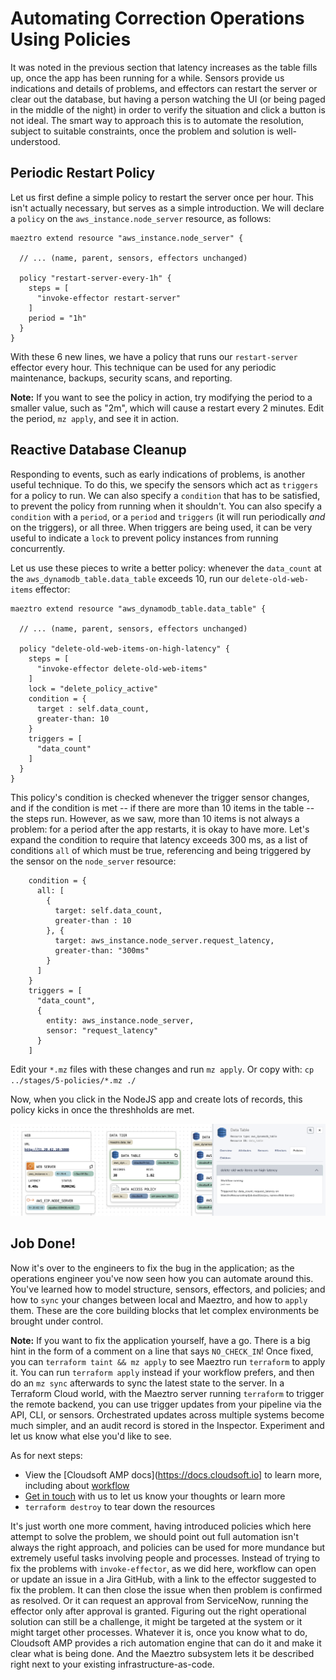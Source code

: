 # Automating Correction Operations Using Policies

It was noted in the previous section that latency increases as the table fills up, once the app has been running for a while. Sensors provide us indications and details of problems, and effectors can restart the server or clear out the database, but having a person watching the UI (or being paged in the middle of the night) in order to verify the situation and click a button is not ideal. The smart way to approach this is to automate the resolution, subject to suitable constraints, once the problem and solution is well-understood.

## Periodic Restart Policy

Let us first define a simple policy to restart the server once per hour. This isn't actually necessary, but serves as a simple introduction. We will declare a `policy` on the `aws_instance.node_server` resource, as follows:

```hcl
maeztro extend resource "aws_instance.node_server" {

  // ... (name, parent, sensors, effectors unchanged)
  
  policy "restart-server-every-1h" {
    steps = [
      "invoke-effector restart-server"
    ]
    period = "1h"
  }
}
```

With these 6 new lines, we have a policy that runs our `restart-server` effector every hour. This technique can be used for any periodic maintenance, backups, security scans, and reporting.

**Note:** If you want to see the policy in action, try modifying the period to a smaller value, such as "2m", which will cause a restart every 2 minutes. Edit the period, `mz apply`, and see it in action.


## Reactive Database Cleanup

Responding to events, such as early indications of problems, is another useful technique. To do this, we specify the sensors which act as `triggers` for a policy to run. We can also specify a `condition` that has to be satisfied, to prevent the policy from running when it shouldn't. You can also specify a `condition` with a `period`, or a `period` and `triggers` (it will run periodically _and_ on the triggers), or all three. When triggers are being used, it can be very useful to indicate a `lock` to prevent policy instances from running concurrently.

Let us use these pieces to write a better policy:  whenever the `data_count` at the `aws_dynamodb_table.data_table` exceeds 10, run our `delete-old-web-items` effector:

```hcl
maeztro extend resource "aws_dynamodb_table.data_table" {

  // ... (name, parent, sensors, effectors unchanged)
  
  policy "delete-old-web-items-on-high-latency" {
    steps = [
      "invoke-effector delete-old-web-items"
    ]
    lock = "delete_policy_active"
    condition = {
      target : self.data_count,
      greater-than: 10
    }
    triggers = [
      "data_count"
    ]
  }
}
```

This policy's condition is checked whenever the trigger sensor changes, and if the condition is met -- if there are more than 10 items in the table -- the steps run. However, as we saw, more than 10 items is not always a problem: for a period after the app restarts, it is okay to have more. Let's expand the condition to require that latency exceeds 300 ms, as a list of conditions `all` of which must be true, referencing and being triggered by the sensor on the `node_server` resource:

```hcl
    condition = {
      all: [
        {
          target: self.data_count,
          greater-than : 10
        }, {
          target: aws_instance.node_server.request_latency,
          greater-than: "300ms"
        }
      ]
    }
    triggers = [
      "data_count",
      {
        entity: aws_instance.node_server,
        sensor: "request_latency"
      }
    ]
```

Edit your `*.mz` files with these changes and run `mz apply`. Or copy with: `cp ../stages/5-policies/*.mz ./`

Now, when you click in the NodeJS app and create lots of records, this policy kicks in once the threshholds are met.

![policy-datatable](imgs/5-1-policy-datatable.png)


## Job Done!

Now it's over to the engineers to fix the bug in the application; as the operations engineer you've now seen how you can automate around this. You've learned how to model structure, sensors, effectors, and policies; and how to `sync` your changes between local and Maeztro, and how to `apply` them. These are the core building blocks that let complex environments be brought under control.

**Note:** If you want to fix the application yourself, have a go. There is a big hint in the form of a comment on a line that says `NO_CHECK_IN`! Once fixed, you can `terraform taint && mz apply` to see Maeztro run `terraform` to apply it. You can run `terraform apply` instead if your workflow prefers, and then do an `mz sync` afterwards to sync the latest state to the server. In a Terraform Cloud world, with the Maeztro server running `terraform` to trigger the remote backend, you can use trigger updates from your pipeline via the API, CLI, or sensors. Orchestrated updates across multiple systems become much simpler, and an audit record is stored in the Inspector. Experiment and let us know what else you'd like to see.

As for next steps:

* View the [Cloudsoft AMP docs](https://docs.cloudsoft.io] to learn more, including about [workflow](https://docs.cloudsoft.io/blueprints/workflow/)
* [Get in touch](https://cloudsoft.io/contact) with us to let us know your thoughts or learn more
* `terraform destroy` to tear down the resources

It's just worth one more comment, having introduced policies which here attempt to solve the problem, we should point out full automation isn't always the right approach, and policies can be used for more mundance but extremely useful tasks involving people and processes. Instead of trying to fix the problems with `invoke-effector`, as we did here, workflow can open or update an issue in a Jira GitHub, with a link to the effector suggested to fix the problem. It can then close the issue when then problem is confirmed as resolved. Or it can request an approval from ServiceNow, running the effector only after approval is granted. Figuring out the right operational solution can still be a challenge, it might be targeted at the system or it might target other processes. Whatever it is, once you know what to do, Cloudsoft AMP provides a rich automation engine that can do it and make it clear what is being done. And the Maeztro subsystem lets it be described right next to your existing infrastructure-as-code.

